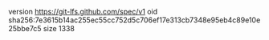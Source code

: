 version https://git-lfs.github.com/spec/v1
oid sha256:7e3615b14ac255ec55cc752d5c706ef17e313cb7348e95eb4c89e10e25bbe7c5
size 1338
